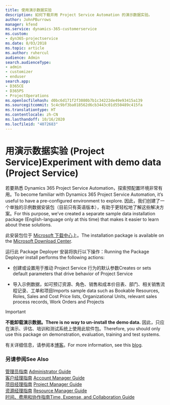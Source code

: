 ```yaml
---
title: 使用演示数据实验
description: 如何下载并用 Project Service Automation 的演示数据实验。
author: JohnPBurrows
manager: kfend
ms.service: dynamics-365-customerservice
ms.custom:
- dyn365-projectservice
ms.date: 8/03/2018
ms.topic: article
ms.author: ruhercul
audience: Admin
search.audienceType:
- admin
- customizer
- enduser
search.app:
- D365CE
- D365PS
- ProjectOperations
ms.openlocfilehash: d0bc6d171f2f3080b7b1c34222de49e93415a139
ms.sourcegitcommit: 5c4c9bf3ba018562d6cb3443c01d550489c415fa
ms.translationtype: HT
ms.contentlocale: zh-CN
ms.lasthandoff: 10/16/2020
ms.locfileid: "4072683"
---
```

# <a name="experiment-with-demo-data-project-service"></a><span data-ttu-id="21e42-103">用演示数据实验 (Project Service)</span><span class="sxs-lookup"><span data-stu-id="21e42-103">Experiment with demo data (Project Service)</span></span>

<span data-ttu-id="21e42-104">若要熟悉 Dynamics 365 Project Service Automation，探索预配置环境非常有用。</span><span class="sxs-lookup"><span data-stu-id="21e42-104">To become familiar with Dynamics 365 Project Service Automation, it’s useful to have a pre-configured environment to explore.</span></span> <span data-ttu-id="21e42-105">因此，我们创建了一个单独的示例数据安装包（目前只有英语版本），有助于更轻松地了解这些解决方案。</span><span class="sxs-lookup"><span data-stu-id="21e42-105">For this purpose, we’ve created a separate sample data installation package (English-language only at this time) that makes it easier to learn about these solutions.</span></span> 

<span data-ttu-id="21e42-106">此安装包位于 [Microsoft 下载中心](https://go.microsoft.com/fwlink/?linkid=859966)上。</span><span class="sxs-lookup"><span data-stu-id="21e42-106">The installation package is available on the [Microsoft Download Center](https://go.microsoft.com/fwlink/?linkid=859966).</span></span>  

<span data-ttu-id="21e42-107">运行此 Package Deployer 安装将执行以下操作：</span><span class="sxs-lookup"><span data-stu-id="21e42-107">Running the Package Deployer install performs the following actions:</span></span> 
  
-   <span data-ttu-id="21e42-108">创建或设置用于推动 Project Service 行为的默认参数</span><span class="sxs-lookup"><span data-stu-id="21e42-108">Creates or sets default parameters that drive behavior of Project Service</span></span>  
  
-   <span data-ttu-id="21e42-109">导入示例数据，如可预订资源、角色、销售和成本价目表、部门、相关销售流程记录、工单和项目</span><span class="sxs-lookup"><span data-stu-id="21e42-109">Imports sample data such as Bookable Resources, Roles, Sales and Cost Price lists, Organizational Units, relevant sales process records, Work Orders and Projects</span></span>    
  
> [!IMPORTANT]
> <span data-ttu-id="21e42-110">**不能卸载演示数据。**</span><span class="sxs-lookup"><span data-stu-id="21e42-110">**There is no way to un-install the demo data.**</span></span> <span data-ttu-id="21e42-111">因此，只应在演示、评估、培训和测试系统上使用此软件包。</span><span class="sxs-lookup"><span data-stu-id="21e42-111">Therefore, you should only use this package on demonstration, evaluation, training and test systems.</span></span>

<span data-ttu-id="21e42-112">有关详细信息，请参阅本[博客](https://blogs.msdn.microsoft.com/crm/2017/10/24/microsoft-dynamics-365-for-field-service-and-project-service-automation-sample-data)。</span><span class="sxs-lookup"><span data-stu-id="21e42-112">For more information, see this [blog](https://blogs.msdn.microsoft.com/crm/2017/10/24/microsoft-dynamics-365-for-field-service-and-project-service-automation-sample-data).</span></span>





  
### <a name="see-also"></a><span data-ttu-id="21e42-113">另请参阅</span><span class="sxs-lookup"><span data-stu-id="21e42-113">See Also</span></span>  
 <span data-ttu-id="21e42-114">[管理员指南](../psa/admin-guide.md) </span><span class="sxs-lookup"><span data-stu-id="21e42-114">[Administrator Guide](../psa/admin-guide.md) </span></span>  
 <span data-ttu-id="21e42-115">[客户经理指南](../psa/account-manager-guide.md) </span><span class="sxs-lookup"><span data-stu-id="21e42-115">[Account Manager Guide](../psa/account-manager-guide.md) </span></span>  
 <span data-ttu-id="21e42-116">[项目经理指南](../psa/project-manager-guide.md) </span><span class="sxs-lookup"><span data-stu-id="21e42-116">[Project Manager Guide](../psa/project-manager-guide.md) </span></span>  
 <span data-ttu-id="21e42-117">[资源经理指南](../psa/resource-manager-guide.md) </span><span class="sxs-lookup"><span data-stu-id="21e42-117">[Resource Manager Guide](../psa/resource-manager-guide.md) </span></span>  
 [<span data-ttu-id="21e42-118">时间、费用和协作指南</span><span class="sxs-lookup"><span data-stu-id="21e42-118">Time, Expense, and Collaboration Guide</span></span>](../psa/time-expense-collaboration-guide.md)
